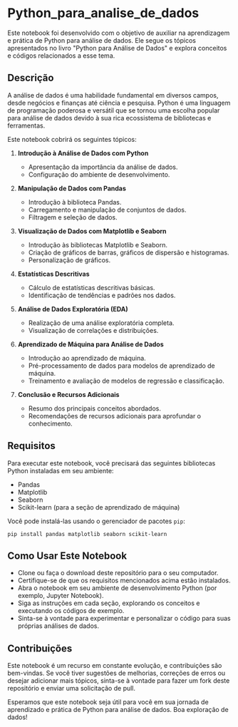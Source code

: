 # Python_para_analise_de_dados

Este notebook foi desenvolvido com o objetivo de auxiliar na aprendizagem e prática de Python para análise de dados. Ele segue os tópicos apresentados no livro "Python para Análise de Dados" e explora conceitos e códigos relacionados a esse tema.

## Descrição

A análise de dados é uma habilidade fundamental em diversos campos, desde negócios e finanças até ciência e pesquisa. Python é uma linguagem de programação poderosa e versátil que se tornou uma escolha popular para análise de dados devido à sua rica ecossistema de bibliotecas e ferramentas.

Este notebook cobrirá os seguintes tópicos:

1. **Introdução à Análise de Dados com Python**
   - Apresentação da importância da análise de dados.
   - Configuração do ambiente de desenvolvimento.

2. **Manipulação de Dados com Pandas**
   - Introdução à biblioteca Pandas.
   - Carregamento e manipulação de conjuntos de dados.
   - Filtragem e seleção de dados.

3. **Visualização de Dados com Matplotlib e Seaborn**
   - Introdução às bibliotecas Matplotlib e Seaborn.
   - Criação de gráficos de barras, gráficos de dispersão e histogramas.
   - Personalização de gráficos.

4. **Estatísticas Descritivas**
   - Cálculo de estatísticas descritivas básicas.
   - Identificação de tendências e padrões nos dados.

5. **Análise de Dados Exploratória (EDA)**
   - Realização de uma análise exploratória completa.
   - Visualização de correlações e distribuições.
   
6. **Aprendizado de Máquina para Análise de Dados**
   - Introdução ao aprendizado de máquina.
   - Pré-processamento de dados para modelos de aprendizado de máquina.
   - Treinamento e avaliação de modelos de regressão e classificação.

7. **Conclusão e Recursos Adicionais**
   - Resumo dos principais conceitos abordados.
   - Recomendações de recursos adicionais para aprofundar o conhecimento.

## Requisitos

Para executar este notebook, você precisará das seguintes bibliotecas Python instaladas em seu ambiente:

- Pandas
- Matplotlib
- Seaborn
- Scikit-learn (para a seção de aprendizado de máquina)

Você pode instalá-las usando o gerenciador de pacotes `pip`:

```
pip install pandas matplotlib seaborn scikit-learn
```

## Como Usar Este Notebook

- Clone ou faça o download deste repositório para o seu computador.
- Certifique-se de que os requisitos mencionados acima estão instalados.
- Abra o notebook em seu ambiente de desenvolvimento Python (por exemplo, Jupyter Notebook).
- Siga as instruções em cada seção, explorando os conceitos e executando os códigos de exemplo.
- Sinta-se à vontade para experimentar e personalizar o código para suas próprias análises de dados.

## Contribuições

Este notebook é um recurso em constante evolução, e contribuições são bem-vindas. Se você tiver sugestões de melhorias, correções de erros ou desejar adicionar mais tópicos, sinta-se à vontade para fazer um fork deste repositório e enviar uma solicitação de pull.

Esperamos que este notebook seja útil para você em sua jornada de aprendizado e prática de Python para análise de dados. Boa exploração de dados!
